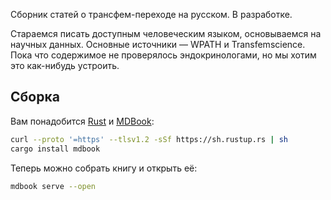 Сборник статей о трансфем-переходе на русском. В разработке.

Стараемся писать доступным человеческим языком, основываемся на научных данных. Основные источники — WPATH и Transfemscience. Пока что содержимое не проверялось эндокринологами, но мы хотим это как-нибудь устроить.

## Сборка

Вам понадобится [Rust] и [MDBook]:

```sh
curl --proto '=https' --tlsv1.2 -sSf https://sh.rustup.rs | sh
cargo install mdbook
```

Теперь можно собрать книгу и открыть её:

```sh
mdbook serve --open
```

[Rust]: https://www.rust-lang.org/tools/install
[MDBook]: https://rust-lang.github.io/mdBook/guide/installation.html

